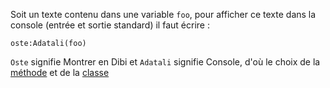 Soit un texte contenu dans une variable `foo`, pour afficher ce texte dans la console (entrée et sortie standard) il faut écrire :
```skribi
oste:Adatali(foo)
```

`Oste` signifie Montrer en Dibi et `Adatali` signifie Console, d'où le choix de la [méthode](../../POO/methods/call.md) et de la [classe](../../POO/)



